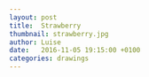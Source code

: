 ```yaml
---
layout: post
title:  Strawberry
thumbnail: strawberry.jpg
author: Luise
date:   2016-11-05 19:15:00 +0100
categories: drawings
---
```


